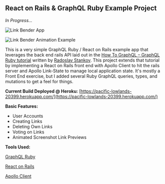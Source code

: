 ## React on Rails & GraphQL Ruby Example Project

*In Progress...*

![Link Bender App](https://raw.githubusercontent.com/marcaaron/react-on-rails-graphql/master/linkbender.png)

![Link Bender Animation Example](https://raw.githubusercontent.com/marcaaron/react-on-rails-graphql/master/linkbender_animation.gif)

This is a very simple GraphQL Ruby / React on Rails example app that leverages the back end rails API laid out in the [How To GraphQL – GraphQL Ruby tutorial](https://www.howtographql.com/graphql-ruby/0-introduction/) written by [Radoslav Stankov](https://twitter.com/rstankov). This project extends that tutorial by implementing a React on Rails front end with Apollo Client to hit the rails server and Apollo Link-State to manage local application state. It's mostly a Front End exercise, but I added several Ruby GraphQL queries, types, and mutations to get a feel for things.

**Current Build Deployed @ Heroku:**
[https://pacific-lowlands-20399.herokuapp.com/](https://pacific-lowlands-20399.herokuapp.com/)

**Basic Features:**

- User Accounts
- Creating Links
- Deleting Own Links
- Voting on Links
- Animated Screenshot Link Previews

**Tools Used:**

[GraphQL Ruby](https://github.com/rmosolgo/graphql-ruby)

[React on Rails](https://github.com/shakacode/react_on_rails)

[Apollo Client](https://github.com/apollographql/apollo-client)
